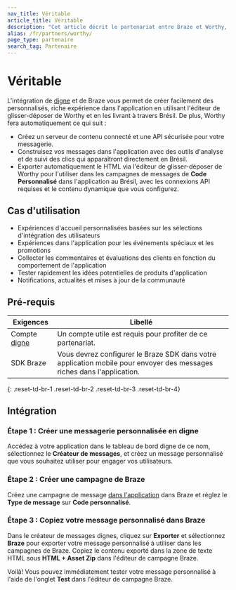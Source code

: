 ```yaml
---
nav_title: Véritable
article_title: Véritable
description: "Cet article décrit le partenariat entre Braze et Worthy, une plateforme de personnalisation de messages qui vous permet de créer des expériences personnalisées et riches dans l'application et de les transmettre par l'intermédiaire de Braze."
alias: /fr/partners/worthy/
page_type: partenaire
search_tag: Partenaire
---
```


# Véritable

L'intégration de [digne](https://worthy.ai/) et de Braze vous permet de créer facilement des personnalisés, riche expérience dans l'application en utilisant l'éditeur de glisser-déposer de Worthy et en les livrant à travers Brésil. De plus, Worthy fera automatiquement ce qui suit :

- Créez un serveur de contenu connecté et une API sécurisée pour votre messagerie.
- Construisez vos messages dans l'application avec des outils d'analyse et de suivi des clics qui apparaîtront directement en Brésil.
- Exporter automatiquement le HTML via l'éditeur de glisser-déposer de Worthy pour l'utiliser dans les campagnes de messages de **Code Personnalisé** dans l'application au Brésil, avec les connexions API requises et le contenu dynamique que vous configurez.

## Cas d'utilisation

- Expériences d'accueil personnalisées basées sur les sélections d'intégration des utilisateurs
- Expériences dans l'application pour les événements spéciaux et les promotions
- Collecter les commentaires et évaluations des clients en fonction du comportement de l'application
- Tester rapidement les idées potentielles de produits d'application
- Notifications, actualités et mises à jour de la communauté

## Pré-requis

| Exigences                          | Libellé                                                                                                                |
| ---------------------------------- | ---------------------------------------------------------------------------------------------------------------------- |
| Compte [digne](https://worthy.ai/) | Un compte utile est requis pour profiter de ce partenariat.                                                            |
| SDK Braze                          | Vous devrez configurer le Braze SDK dans votre application mobile pour envoyer des messages riches dans l'application. |
{: .reset-td-br-1 .reset-td-br-2 .reset-td-br-3 .reset-td-br-4}

## Intégration

### Étape 1 : Créer une messagerie personnalisée en digne

Accédez à votre application dans le tableau de bord digne de ce nom, sélectionnez le **Créateur de messages**, et créez un message personnalisé que vous souhaitez utiliser pour engager vos utilisateurs.

### Étape 2 : Créer une campagne de Braze

Créez une campagne de message [dans l'application]({{site.baseurl}}/user_guide/message_building_by_channel/in-app_messages/create/) dans Braze et réglez le **Type de message** sur **Code personnalisé**.

### Étape 3 : Copiez votre message personnalisé dans Braze

Dans le créateur de messages dignes, cliquez sur **Exporter** et sélectionnez **Braze** pour exporter votre message personnalisé à utiliser dans les campagnes de Braze. Copiez le contenu exporté dans la zone de texte HTML sous **HTML + Asset Zip** dans l'éditeur de campagne Braze.

Voilà! Vous pouvez immédiatement tester votre message personnalisé à l'aide de l'onglet **Test** dans l'éditeur de campagne Braze. 
